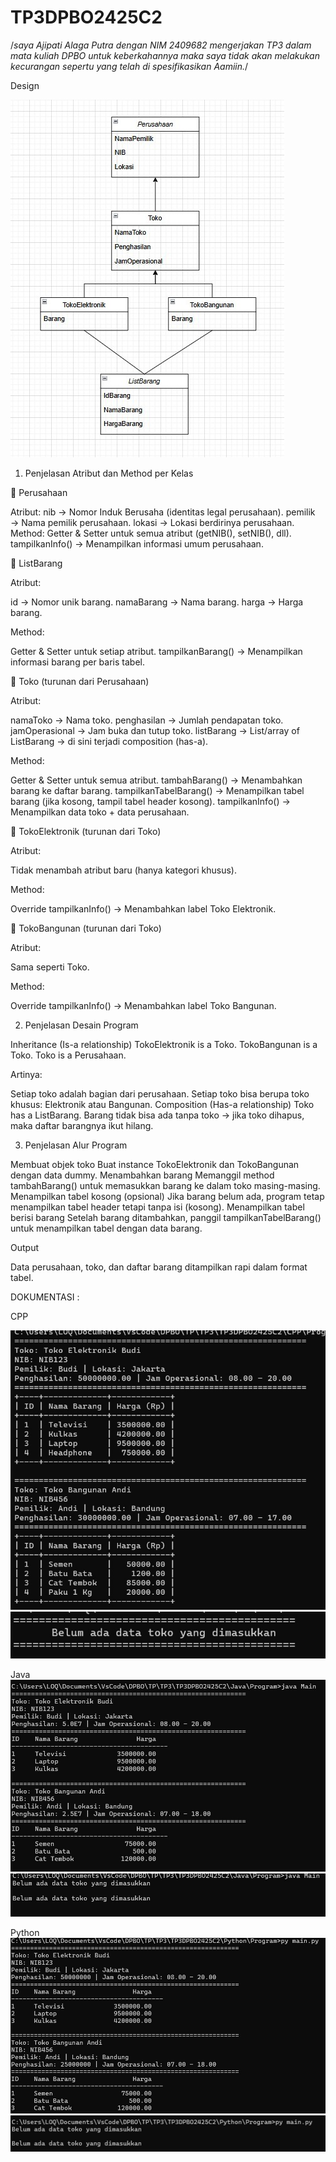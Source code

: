 # TP3DPBO2425C2



/*saya Ajipati Alaga Putra dengan NIM 2409682
mengerjakan TP3 dalam mata kuliah DPBO
untuk keberkahannya maka saya tidak akan melakukan kecurangan
sepertu yang telah di spesifikasikan Aamiin.*/

Design

![Diagram Class](Design/Design.jpeg)

1. Penjelasan Atribut dan Method per Kelas

🔹 Perusahaan

Atribut:
nib → Nomor Induk Berusaha (identitas legal perusahaan).
pemilik → Nama pemilik perusahaan.
lokasi → Lokasi berdirinya perusahaan.
Method:
Getter & Setter untuk semua atribut (getNIB(), setNIB(), dll).
tampilkanInfo() → Menampilkan informasi umum perusahaan.

🔹 ListBarang

Atribut:

id → Nomor unik barang.
namaBarang → Nama barang.
harga → Harga barang.

Method:

Getter & Setter untuk setiap atribut.
tampilkanBarang() → Menampilkan informasi barang per baris tabel.

🔹 Toko (turunan dari Perusahaan)

Atribut:

namaToko → Nama toko.
penghasilan → Jumlah pendapatan toko.
jamOperasional → Jam buka dan tutup toko.
listBarang → List/array of ListBarang → di sini terjadi composition (has-a).

Method:

Getter & Setter untuk semua atribut.
tambahBarang() → Menambahkan barang ke daftar barang.
tampilkanTabelBarang() → Menampilkan tabel barang (jika kosong, tampil tabel header kosong).
tampilkanInfo() → Menampilkan data toko + data perusahaan.

🔹 TokoElektronik (turunan dari Toko)

Atribut:

Tidak menambah atribut baru (hanya kategori khusus).

Method:

Override tampilkanInfo() → Menambahkan label Toko Elektronik.

🔹 TokoBangunan (turunan dari Toko)

Atribut:

Sama seperti Toko.

Method:

Override tampilkanInfo() → Menambahkan label Toko Bangunan.

2. Penjelasan Desain Program

Inheritance (Is-a relationship)
TokoElektronik is a Toko.
TokoBangunan is a Toko.
Toko is a Perusahaan.

Artinya:

Setiap toko adalah bagian dari perusahaan.
Setiap toko bisa berupa toko khusus: Elektronik atau Bangunan.
Composition (Has-a relationship)
Toko has a ListBarang.
Barang tidak bisa ada tanpa toko → jika toko dihapus, maka daftar barangnya ikut hilang.

3. Penjelasan Alur Program

Membuat objek toko
Buat instance TokoElektronik dan TokoBangunan dengan data dummy.
Menambahkan barang
Memanggil method tambahBarang() untuk memasukkan barang ke dalam toko masing-masing.
Menampilkan tabel kosong (opsional)
Jika barang belum ada, program tetap menampilkan tabel header tetapi tanpa isi (kosong).
Menampilkan tabel berisi barang
Setelah barang ditambahkan, panggil tampilkanTabelBarang() untuk menampilkan tabel dengan data barang.

Output

Data perusahaan, toko, dan daftar barang ditampilkan rapi dalam format tabel.

DOKUMENTASI :

CPP

![Diagram Class](CPP\Dokumentasi/CPPIsi.jpeg)
![Diagram Class](CPP\Dokumentasi/CPPKosong.jpeg)

Java
![Diagram Class](Java\Dokumentasi/JavaIsi.jpeg)
![Diagram Class](Java\Dokumentasi/JavaKosong.jpeg)

Python
![Diagram Class](Python\Dokumentasi/PythonIsi.jpeg)
![Diagram Class](Python\Dokumentasi/PythonKosong.jpeg)


